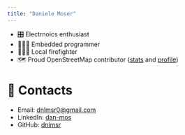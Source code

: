 ```yaml
---
title: "Daniele Moser"
---
```

- 🎛️ Electrnoics enthusiast
- 👨🏼‍💻 Embedded programmer
- 👨🏼‍🚒 Local firefighter
- 🗺️ Proud OpenStreetMap contributor
    ([stats](https://hdyc.neis-one.org/?mosis99) and
    [profile](https://www.openstreetmap.org/user/mosis99))

📧 Contacts
==========

-   Email: <dnlmsr0@gmail.com>
-   LinkedIn: [dan-mos](https://www.linkedin.com/in/dan-mos)
-   GitHub: [dnlmsr](https://github.com/dnlmsr)
